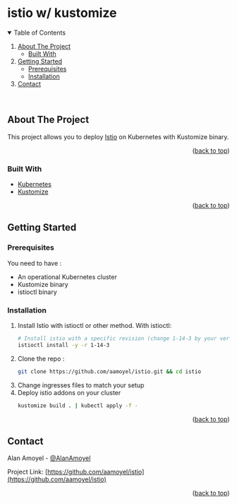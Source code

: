 # istio w/ kustomize
<div id="top"></div>

<!-- TABLE OF CONTENTS -->
<details open>
  <summary>Table of Contents</summary>
  <ol>
    <li>
      <a href="#about-the-project">About The Project</a>
      <ul>
        <li><a href="#built-with">Built With</a></li>
      </ul>
    </li>
    <li>
      <a href="#getting-started">Getting Started</a>
      <ul>
        <li><a href="#prerequisites">Prerequisites</a></li>
        <li><a href="#installation">Installation</a></li>
      </ul>
    </li>
    <li><a href="#contact">Contact</a></li>
  </ol>
</details>
</br>



<!-- ABOUT THE PROJECT -->
## About The Project
This project allows you to deploy [Istio](https://istio.io/) on Kubernetes with Kustomize binary.

<p align="right">(<a href="#top">back to top</a>)</p>


### Built With
* [Kubernetes](https://kubernetes.io/)
* [Kustomize](https://kustomize.io/)

<p align="right">(<a href="#top">back to top</a>)</p>



<!-- GETTING STARTED -->
## Getting Started

### Prerequisites

You need to have :
* An operational Kubernetes cluster
* Kustomize binary
* istioctl binary

### Installation
1. Install Istio with istioctl or other method. With istioctl:
   ```sh
   # Install istio with a specific revision (change 1-14-3 by your version)
   istioctl install -y -r 1-14-3
   ```
2. Clone the repo :
   ```sh
   git clone https://github.com/aamoyel/istio.git && cd istio
   ```
3. Change ingresses files to match your setup
4. Deploy istio addons on your cluster
   ```sh
   kustomize build . | kubectl apply -f -
   ```

<p align="right">(<a href="#top">back to top</a>)</p>


<!-- CONTACT -->
## Contact

Alan Amoyel - [@AlanAmoyel](https://twitter.com/AlanAmoyel)

Project Link: [https://github.com/aamoyel/istio](https://github.com/aamoyel/istio)

<p align="right">(<a href="#top">back to top</a>)</p>
